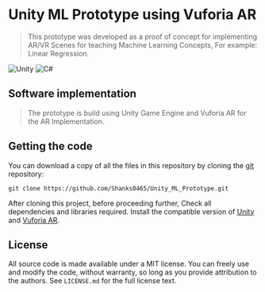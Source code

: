 # Unity ML Prototype using Vuforia AR


> This prototype was developed as a proof of concept for implementing AR/VR Scenes for teaching Machine Learning Concepts, For example: Linear Regression.

![Unity](https://img.shields.io/badge/unity-%23000000.svg?style=for-the-badge&logo=unity&logoColor=white)
![C#](https://img.shields.io/badge/c%23-%23239120.svg?style=for-the-badge&logo=c-sharp&logoColor=white)


## Software implementation

> The prototype is build using Unity Game Engine and Vuforia AR for the AR Implementation.

## Getting the code

You can download a copy of all the files in this repository by cloning the
[git](https://git-scm.com/) repository:

    git clone https://github.com/Shanks0465/Unity_ML_Prototype.git

After cloning this project, before proceeding further, Check all dependencies and libraries required. Install the compatible version of [Unity](https://unity.com/) and [Vuforia AR](https://developer.vuforia.com/downloads/sdk).

## License

All source code is made available under a MIT license. You can freely
use and modify the code, without warranty, so long as you provide attribution
to the authors. See `LICENSE.md` for the full license text.